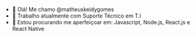 - 👋 Olá! Me chamo @matheuskeidygomes 
- 🔭 Trabalho atualmente com Suporte Técnico em T.I 
- 🌱 Estou procurando me aperfeiçoar em: Javascript, Node.js, React.js e React Native 


